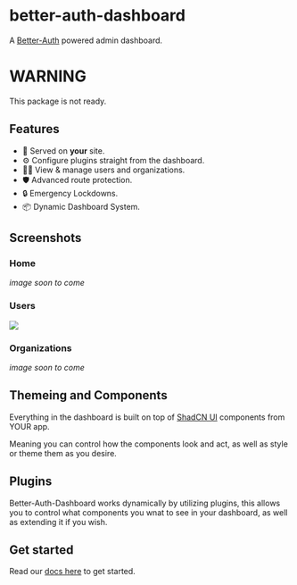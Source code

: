 # better-auth-dashboard

A [Better-Auth](https://www.better-auth.com/) powered admin dashboard.

# WARNING

This package is not ready.

## Features

- 🫵 Served on **your** site.
- ⚙️ Configure plugins straight from the dashboard.
- 👮‍♂️ View & manage users and organizations.
- 🛡️ Advanced route protection.
- 🔒 Emergency Lockdowns.
- 📦 Dynamic Dashboard System.

## Screenshots

### Home

_image soon to come_

### Users

<img src="https://raw.githubusercontent.com/Multinite/better-auth-dashboard/refs/heads/main/assets/users-example.png">

### Organizations

_image soon to come_

## Themeing and Components

Everything in the dashboard is built on top of [ShadCN UI](https://ui.shadcn.com/) components from YOUR app.

Meaning you can control how the components look and act, as well as style or theme them as you desire.

## Plugins

Better-Auth-Dashboard works dynamically by utilizing plugins, this allows you to control what components you wnat to see in your dashboard, as well as extending it if you wish.

## Get started

Read our [docs here](https://github.com/Multinite/better-auth-dashboard/blob/main/docs/getting-started.md) to get started.

